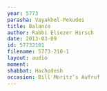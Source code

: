```yaml
---
year: 5773
parasha: Vayakhel-Pekudei
title: Balance
author: Rabbi Eliezer Hirsch
date: 2013-03-09
id: 57732101
filename: 5773-210-1
layout: audio
moment: 
shabbat: Hachodesh
occasion: Bill Moritz’s Aufruf
---
```

